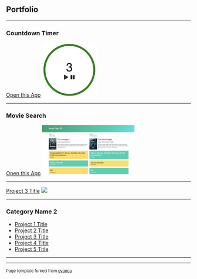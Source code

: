 ## Portfolio

---

### Countdown Timer

<a href="https://countdown-timer.now.sh/">Open this App</a>
<img src="images/countdownTimer.png?raw=true" style="width: 30%"/>

---

### Movie Search
<a href="https://movie-search-nine-red.now.sh/">Open this App</a>
<img src="images/movieSearch2.png?raw=true" style="width: 50%"/>

---
[Project 3 Title](http://example.com/)
<img src="images/dummy_thumbnail.jpg?raw=true"/>

---

### Category Name 2

- [Project 1 Title](http://example.com/)
- [Project 2 Title](http://example.com/)
- [Project 3 Title](http://example.com/)
- [Project 4 Title](http://example.com/)
- [Project 5 Title](http://example.com/)

---




---
<p style="font-size:11px">Page template forked from <a href="https://github.com/evanca/quick-portfolio">evanca</a></p>
<!-- Remove above link if you don't want to attibute -->
